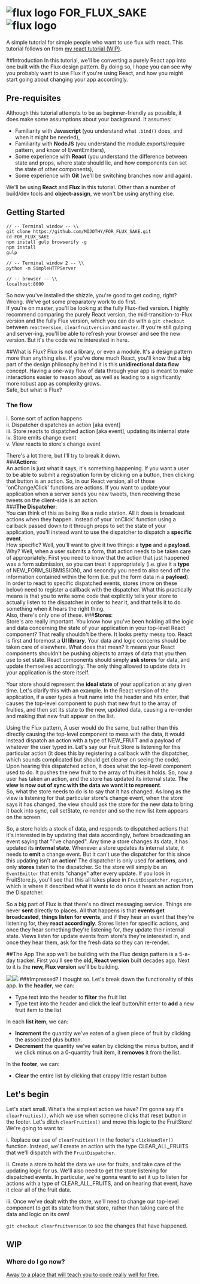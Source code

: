 # ![flux logo](/assets/img/flux_logo_fandc.png) FOR_FLUX_SAKE ![flux logo](/assets/img/flux_logo_fandc.png)
A simple tutorial for simple people who want to use flux with react.
This tutorial follows on from [my react tutorial (WIP)](https://github.com/MIJOTHY/REACT_SCHMEACT).

##Introduction
In this tutorial, we'll be converting a purely React app into one built with the Flux design pattern. By doing so, I hope you can see why you probably want to use Flux if you're using React, and how you might start going about changing your app accordingly.

## Pre-requisites
Although this tutorial attempts to be as beginner-friendly as possible, it does make some assumptions about your background. It assumes:
 * Familiarity with __Javascript__ (you understand what `.bind()` does, and when it might be needed),
 * Familiarity with __NodeJS__ (you understand the module.exports/require pattern, and know of EventEmitters),
 * Some experience with __React__ (you understand the difference between state and props, where state should lie, and how components can set the state of other components),
 * Some experience with __Git__ (we'll be switching branches now and again).

We'll be using __React__ and __Flux__ in this tutorial. Other than a number of build/dev tools and __object-assign__, we won't be using anything else.

## Getting Started
```
// -- Terminal window -- \\
git clone https://github.com/MIJOTHY/FOR_FLUX_SAKE.git
cd FOR_FLUX_SAKE
npm install gulp browserify -g
npm install
gulp

// -- Terminal window 2 -- \\
python -m SimpleHTTPServer

// -- browser -- \\
localhost:8000
```

So now you've installed the shizzle, you're good to get coding, right? Wrong. We've got some preparatory work to do first.  
If you're on master, you'll be looking at the fully Flux-ified version. 
I highly recommend comparing the purely React version, the mid-transition-to-Flux version and the fully Flux version, which you can do with a `git checkout` between `reactversion`, `clearfruitversion` and `master`. If you're still gulping and server-ing, you'll be able to refresh your browser and see the new version. But it's the code we're interested in here.

##What is Flux?
Flux is not a library, or even a module. It's a design pattern more than anything else. If you've done much React, you'll know that a big part of the design philosophy behind it is this __unidirectional data flow__ concept. Having a one-way flow of data through your app is meant to make interactions easier to reason about, as well as leading to a significantly more robust app as complexity grows.  
Safe, but what is Flux?

### The flow
i. Some sort of action happens  
ii. Dispatcher dispatches an action [aka event]  
iii. Store reacts to dispatched action [aka event], updating its internal state      
iv. Store emits change event  
v. View reacts to store's change event   

There's a lot there, but I'll try to break it down.  
###__Actions__:  
An action is just what it says, it's something happening. If you want a user to be able to submit a registration form by clicking on a button, then clicking that button is an action. So, in our React version, all of those 'onChange/Click' functions are actions. If you want to update your application when a server sends you new tweets, then receiving those tweets on the client-side is an action.  
###__The Dispatcher__:  
You can think of this as being like a radio station. All it does is broadcast actions when they happen. Instead of your 'onClick' function using a callback passed down to it through props to set the state of your application, you'll instead want to use the dispatcher to dispatch a __specific event__.  
How specific? Well, you'll want to give it two things: a __type__ and a __payload__. Why? Well, when a user submits a form, that action needs to be taken care of appropriately. First you need to know that the action that just happened was a form submission, so you can treat it appropriately (i.e. give it a __type__ of NEW_FORM_SUBMISSION), and secondly you need to also send off the information contained within the form (i.e. put the form data in a __payload__).  
In order to react to specific dispatched events, stores (more on these below) need to register a callback with the dispatcher. What this practically means is that you to write some code that explicitly tells your store to actually listen to the dispatcher in order to hear it, and that tells it to do something when it hears the right thing.  
Also, there's only one of these.
###__Stores__:  
Store's are really important. You know how you've been holding all the logic and data concerning the state of your application in your top-level React component? That really shouldn't be there. It looks pretty messy too. React is first and foremost a __UI library__. Your data and logic concerns should be taken care of elsewhere. What does that mean? It means your React components shouldn't be pushing objects to arrays of data that you then use to set state. React components should simply __ask stores__ for data, and update themselves accordingly. The only thing allowed to update data in your application is the store itself.  

Your store should represent the __ideal state__ of your application at any given time. Let's clarify this with an example. In the React version of the application, if a user types a fruit name into the header and hits enter, that causes the top-level component to push that new fruit to the array of fruities, and then set its state to the new, updated data, causing a re-render and making that new fruit appear on the list.  

Using the Flux pattern, A user would do the same, but rather than this directly causing the top-level component to mess with the data, it would instead dispatch an action with a type of NEW_FRUIT and a payload of whatever the user typed in. Let's say our Fruit Store is listening for this particular action (it does this by registering a callback with the dispatcher, which sounds complicated but should get clearer on seeing the code). Upon hearing this dispatched action, it does what the top-level component used to do. It pushes the new fruit to the array of fruities it holds. So, now a user has taken an action, and the store has updated its internal state. __The view is now out of sync with the data we want it to represent__.  
So, what the store needs to do is to say that it has changed. As long as the view is listening for that particular store's change event, when the store says it has changed, the view should ask the store for the new data to bring it back into sync, call setState, re-render and so the new list item appears on the screen.  

So, a store holds a stock of data, and responds to dispatched actions that it's interested in by updating that data accordingly, before broadcasting an event saying that "I've changed". Any time a store changes its data, it has updated its __internal state__. Whenever a store updates its internal state, it needs to __emit__ a change event. But it can't use the dispatcher for this since this updating isn't an __action__! The dispatcher is only used for __actions__, and only __stores__ listen to the dispatcher. So the store will simply be an `EventEmitter` that emits "change" after every update. If you look in FruitStore.js, you'll see that this all takes place in `FruitDispatcher.register`, which is where it described what it wants to do once it hears an action from the Dispatcher. 

So a big part of Flux is that there's no direct messaging service. Things are never __sent__ directly to places. All that happens is that __events get broadcasted__, __things listen for events__, and if they hear an event that they're listening for, they __react accordingly__. Stores listen for specific actions, and once they hear something they're listening for, they update their internal state. Views listen for update events from store's they're interested in, and once they hear them, ask for the fresh data so they can re-render.

##The App
The app we'll be building with the Flux design pattern is a 5-a-day tracker.
First you'll see the __old, React version__ built decades ago. Next to it is the __new, Flux version__ we'll be building.

![](/assets/img/App-Mockup.png)![](/assets/img/App-Mockup-Flux.png)
###Impressed? I thought so.  Let's break down the functionality of this app.
In the __header__, we can:
* Type text into the header to __filter__ the fruit list
* Type text into the header and click the leaf button/hit enter to __add__ a new fruit item to the list

In each __list item__, we can:
* __Increment__ the quantity we've eaten of a given piece of fruit by clicking the associated plus button.
* __Decrement__ the quantity we've eaten by clicking the minus button, and if we click minus on a 0-quantity fruit item, it __removes__ it from the list.

In the __footer__, we can:
* __Clear__ the entire list by clicking that crappy little restart button


## Let's begin
Let's start small. What's the simplest action we have? I'm gonna say it's `clearFruities()`, which we use when someone clicks that reset button in the footer. Let's ditch `clearFruities()` and move this logic to the FruitStore! We're going to want to:

i. Replace our use of `clearFruities()` in the footer's `clickHandler()` function. Instead, we'll create an action with the type CLEAR_ALL_FRUITS that we'll dispatch with the `FruitDispatcher`.

ii. Create a store to hold the data we use for fruits, and take care of the updating logic for us. We'll also need to get the store listening for dispatched events. In particular, we're gonna want to set it up to listen for actions with a type of CLEAR_ALL_FRUITS, and on hearing that event, have it clear all of the fruit data.

iii. Once we've dealt with the store, we'll need to change our top-level component to get its state from that store, rather than taking care of the data and logic on its own!

`git checkout clearfruitversion` to see the changes that have happened.

## WIP

### Where do I go now?
[Away to a place that will teach you to code really well for free.](http://foundersandcoders.org/apply.html)
